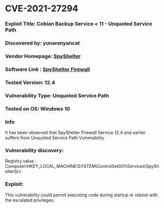 # CVE-2021-27294
### Exploit Title: Cobian Backup Service < 11 -  Unquoted Service Path
### Discovered by: yunaranyancat
### Vendor Homepage: [SpyShelter](https://www.spyshelter.com/)
### Software Link : [SpyShelter Firewall](https://www.spyshelter.com/download-spyshelter/)
### Tested Version: 12.4
### Vulnerability Type: Unquoted Service Path
### Tested on OS: Windows 10 

### Info

It has been observed that  SpyShelter Firewall Service 12.4 and earlier suffers from Unquoted Service Path Vulnerability

### Vulnerability discovery:

Registry value : Computer\HKEY_LOCAL_MACHINE\SYSTEM\ControlSet001\Services\SpyShelterSrv

### Exploit:

This vulnerability could permit executing code during startup or reboot with the escalated privileges.
